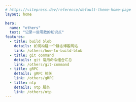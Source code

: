 ```yaml
---
# https://vitepress.dev/reference/default-theme-home-page
layout: home

hero:
  name: "others"
  text: "记录一些零散的知识点"
features:
  - title: build blob
    details: 如何构建一个静态博客网站
    link: /others/how-to-build-blob
  - title: git command
    details: git 常用命令组合汇总
    link: /others/git-command
  - title: gRPC
    details: gRPC 相关
    link: /others/gRPC
  - title: ntp
    details: ntp 服务
    link: /others/ntp
---
```

